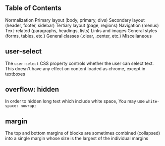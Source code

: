 ## Table of Contents

Normalization
Primary layout (body, primary, divs)
Secondary layout (header, footer, sidebar)
Tertiary layout (page, regions)
Navigation (menus)
Text-related (paragraphs, headings, lists)
Links and images
General styles (forms, tables, etc.)
General classes (.clear, .center, etc.)
Miscellaneous

## user-select
The `user-select` CSS property controls whether the user can select text.
This doesn't have any effect on content loaded as chrome, except in textboxes

## overflow: hidden
In order to hidden long text which include white space,
You may use `white-space: nowrap;`

## margin
The top and bottom margins of blocks are sometimes combined (collapsed) 
into a single margin whose size is the largest of the individual margins
